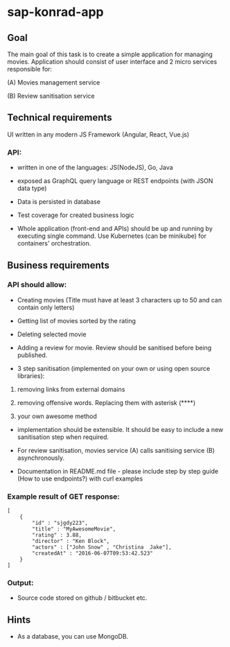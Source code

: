 # sap-konrad-app

## Goal
The main goal of this task is to create a simple application for managing movies. Application should consist of user interface and 2 micro services responsible for:

(A) Movies management service

(B) Review sanitisation service

## Technical requirements
UI written in any modern JS Framework (Angular, React, Vue.js)

### API:
* written in one of the languages: JS(NodeJS), Go, Java
* exposed as GraphQL query language or REST endpoints (with JSON data type)

* Data is persisted in database

* Test coverage for created business logic

* Whole application (front-end and APIs) should be up and running by executing single command. Use Kubernetes (can be minikube) for containers' orchestration.

## Business requirements

### API should allow:

* Creating movies (Title must have at least 3 characters up to 50 and can contain only letters)

* Getting list of movies sorted by the rating

* Deleting selected movie

* Adding a review for movie. Review should be sanitised before being published.

* 3 step sanitisation (implemented on your own or using open source libraries):

1. removing  links from external domains

2. removing offensive words. Replacing them with asterisk (****)

3. your own awesome method

* implementation should be extensible. It should be easy to include a new sanitisation step when required.

* For review sanitisation, movies service (A) calls sanitising service (B) asynchronously.

* Documentation in README.md file - please include step by step guide (How to use endpoints?) with curl examples

### Example result of GET response:
```
[
    {
        "id" : "sjgdy223",
        "title" : "MyAwesomeMovie",
        "rating" : 3.88,
        "director" : "Ken Block",
        "actors" : ["John Snow" , "Christina  Jake"],
        "createdAt" : "2016-06-07T09:53:42.523"
    }
]
```

### Output:

* Source code stored on github / bitbucket etc.



## Hints

* As a database, you can use MongoDB.
